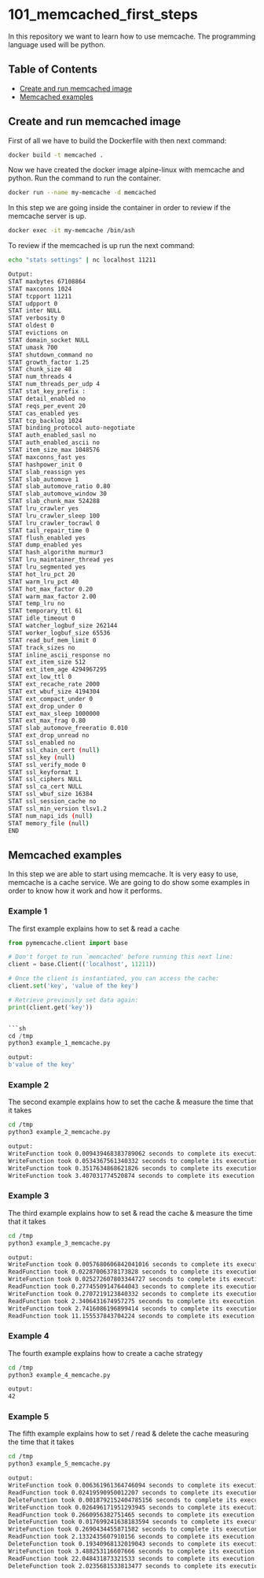 # 101_memcached_first_steps
In this repository we want to learn how to use memcache. The programming language used will be python.

## Table of Contents
* [Create and run memcached image](#create-and-run-memcached-image)
* [Memcached examples](#memcached-examples)

## Create and run memcached image
First of all we have to build the Dockerfile with then next command:
```sh
docker build -t memcached .
```

Now we have created the docker image alpine-linux with memcache and python. Run the command to run the container.
```sh
docker run --name my-memcache -d memcached
```

In this step we are going inside the container in order to review if the memcache server is up.
```sh
docker exec -it my-memcache /bin/ash
```

To review if the memcached is up run the next command:
```sh
echo "stats settings" | nc localhost 11211

Output:
STAT maxbytes 67108864
STAT maxconns 1024
STAT tcpport 11211
STAT udpport 0
STAT inter NULL
STAT verbosity 0
STAT oldest 0
STAT evictions on
STAT domain_socket NULL
STAT umask 700
STAT shutdown_command no
STAT growth_factor 1.25
STAT chunk_size 48
STAT num_threads 4
STAT num_threads_per_udp 4
STAT stat_key_prefix :
STAT detail_enabled no
STAT reqs_per_event 20
STAT cas_enabled yes
STAT tcp_backlog 1024
STAT binding_protocol auto-negotiate
STAT auth_enabled_sasl no
STAT auth_enabled_ascii no
STAT item_size_max 1048576
STAT maxconns_fast yes
STAT hashpower_init 0
STAT slab_reassign yes
STAT slab_automove 1
STAT slab_automove_ratio 0.80
STAT slab_automove_window 30
STAT slab_chunk_max 524288
STAT lru_crawler yes
STAT lru_crawler_sleep 100
STAT lru_crawler_tocrawl 0
STAT tail_repair_time 0
STAT flush_enabled yes
STAT dump_enabled yes
STAT hash_algorithm murmur3
STAT lru_maintainer_thread yes
STAT lru_segmented yes
STAT hot_lru_pct 20
STAT warm_lru_pct 40
STAT hot_max_factor 0.20
STAT warm_max_factor 2.00
STAT temp_lru no
STAT temporary_ttl 61
STAT idle_timeout 0
STAT watcher_logbuf_size 262144
STAT worker_logbuf_size 65536
STAT read_buf_mem_limit 0
STAT track_sizes no
STAT inline_ascii_response no
STAT ext_item_size 512
STAT ext_item_age 4294967295
STAT ext_low_ttl 0
STAT ext_recache_rate 2000
STAT ext_wbuf_size 4194304
STAT ext_compact_under 0
STAT ext_drop_under 0
STAT ext_max_sleep 1000000
STAT ext_max_frag 0.80
STAT slab_automove_freeratio 0.010
STAT ext_drop_unread no
STAT ssl_enabled no
STAT ssl_chain_cert (null)
STAT ssl_key (null)
STAT ssl_verify_mode 0
STAT ssl_keyformat 1
STAT ssl_ciphers NULL
STAT ssl_ca_cert NULL
STAT ssl_wbuf_size 16384
STAT ssl_session_cache no
STAT ssl_min_version tlsv1.2
STAT num_napi_ids (null)
STAT memory_file (null)
END
```

## Memcached examples
In this step we are able to start using memcache. It is very easy to use, memcache is a cache service. We are going to do show some examples in order to know how it work and how it performs.

### Example 1
The first example explains how to set & read a cache
```python
from pymemcache.client import base

# Don't forget to run `memcached' before running this next line:
client = base.Client(('localhost', 11211))

# Once the client is instantiated, you can access the cache:
client.set('key', 'value of the key')

# Retrieve previously set data again:
print(client.get('key'))


```sh
cd /tmp
python3 example_1_memcache.py

output:
b'value of the key'
```

### Example 2
The second example explains how to set the cache & measure the time that it takes
```sh
cd /tmp
python3 example_2_memcache.py

output:
WriteFunction took 0.009439468383789062 seconds to complete its execution.
WriteFunction took 0.0534367561340332 seconds to complete its execution.
WriteFunction took 0.3517634868621826 seconds to complete its execution.
WriteFunction took 3.407031774520874 seconds to complete its execution.
```

### Example 3
The third example explains how to set & read the cache & measure the time that it takes
```sh
cd /tmp
python3 example_3_memcache.py

output:
WriteFunction took 0.0057680606842041016 seconds to complete its execution.
ReadFunction took 0.02287006378173828 seconds to complete its execution.
WriteFunction took 0.025272607803344727 seconds to complete its execution.
ReadFunction took 0.27745509147644043 seconds to complete its execution.
WriteFunction took 0.2707219123840332 seconds to complete its execution.
ReadFunction took 2.3406431674957275 seconds to complete its execution.
WriteFunction took 2.7416086196899414 seconds to complete its execution.
ReadFunction took 11.155537843704224 seconds to complete its execution.
```

### Example 4
The fourth example explains how to create a cache strategy
```sh
cd /tmp
python3 example_4_memcache.py

output:
42
```

### Example 5
The fifth example explains how to set / read & delete the cache measuring the time that it takes
```sh
cd /tmp
python3 example_5_memcache.py

output:
WriteFunction took 0.006361961364746094 seconds to complete its execution.
ReadFunction took 0.02419590950012207 seconds to complete its execution.
DeleteFunction took 0.0018792152404785156 seconds to complete its execution.
WriteFunction took 0.026496171951293945 seconds to complete its execution.
ReadFunction took 0.2660956382751465 seconds to complete its execution.
DeleteFunction took 0.017699241638183594 seconds to complete its execution.
WriteFunction took 0.2690434455871582 seconds to complete its execution.
ReadFunction took 2.1332435607910156 seconds to complete its execution.
DeleteFunction took 0.19340968132019043 seconds to complete its execution.
WriteFunction took 3.488253116607666 seconds to complete its execution.
ReadFunction took 22.048431873321533 seconds to complete its execution.
DeleteFunction took 2.0235681533813477 seconds to complete its execution.
```
